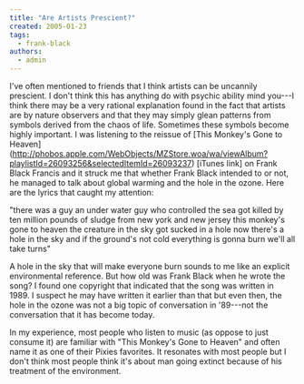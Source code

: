 ```yaml
---
title: "Are Artists Prescient?"
created: 2005-01-23
tags: 
  - frank-black
authors: 
  - admin
---
```


I've often mentioned to friends that I think artists can be uncannily prescient. I don't think this has anything do with psychic ability mind you---I think there may be a very rational explanation found in the fact that artists are by nature observers and that they may simply glean patterns from symbols derived from the chaos of life. Sometimes these symbols become highly important. I was listening to the reissue of \[This Monkey's Gone to Heaven\](http://phobos.apple.com/WebObjects/MZStore.woa/wa/viewAlbum?playlistId=26093256&selectedItemId=26093237) \[iTunes link\] on Frank Black Francis and it struck me that whether Frank Black intended to or not, he managed to talk about global warming and the hole in the ozone. Here are the lyrics that caught my attention:

"there was a guy an under water guy who controlled the sea got killed by ten million pounds of sludge from new york and new jersey this monkey's gone to heaven the creature in the sky got sucked in a hole now there's a hole in the sky and if the ground's not cold everything is gonna burn we'll all take turns"

A hole in the sky that will make everyone burn sounds to me like an explicit environmental reference. But how old was Frank Black when he wrote the song? I found one copyright that indicated that the song was written in 1989. I suspect he may have written it earlier than that but even then, the hole in the ozone was not a big topic of conversation in '89---not the conversation that it has become today.

In my experience, most people who listen to music (as oppose to just consume it) are familiar with "This Monkey's Gone to Heaven" and often name it as one of their Pixies favorites. It resonates with most people but I don't think most people think it's about man going extinct because of his treatment of the environment.
